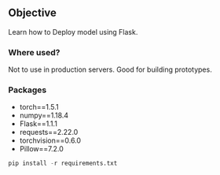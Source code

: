 ## **Objective**

Learn how to Deploy model using Flask.

### **Where used?**

Not to use in production servers. Good for building prototypes.

### **Packages**

* torch==1.5.1
* numpy==1.18.4
* Flask==1.1.1
* requests==2.22.0
* torchvision==0.6.0
* Pillow==7.2.0

```python
pip install -r requirements.txt
```
